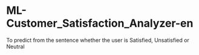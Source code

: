 # ML-Customer_Satisfaction_Analyzer-en
To predict from the sentence whether the user is Satisfied, Unsatisfied or Neutral

